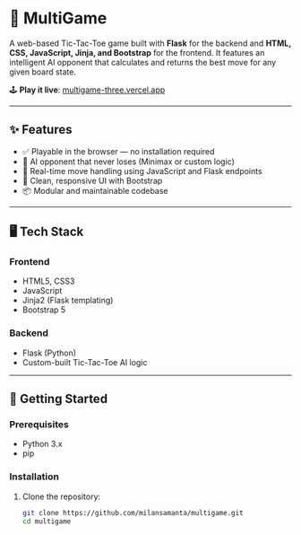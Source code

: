 # 🧠 MultiGame

A web-based Tic-Tac-Toe game built with **Flask** for the backend and **HTML, CSS, JavaScript, Jinja, and Bootstrap** for the frontend. It features an intelligent AI opponent that calculates and returns the best move for any given board state.

🕹️ **Play it live**: [multigame-three.vercel.app](https://multigame-three.vercel.app)

---

## ✨ Features

- ✅ Playable in the browser — no installation required
- 🧠 AI opponent that never loses (Minimax or custom logic)
- 🔄 Real-time move handling using JavaScript and Flask endpoints
- 🎨 Clean, responsive UI with Bootstrap
- 📦 Modular and maintainable codebase

---

## 🖥️ Tech Stack

### Frontend
- HTML5, CSS3
- JavaScript
- Jinja2 (Flask templating)
- Bootstrap 5

### Backend
- Flask (Python)
- Custom-built Tic-Tac-Toe AI logic

---

## 🚀 Getting Started

### Prerequisites
- Python 3.x
- pip

### Installation

1. Clone the repository:

   ```bash
   git clone https://github.com/milansamanta/multigame.git
   cd multigame
